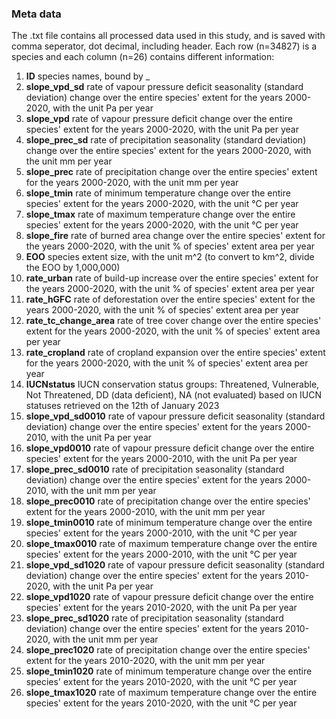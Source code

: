 ### Meta data
The .txt file contains all processed data used in this study, and is saved with comma seperator, dot decimal, including header. Each row (n=34827) is a species and each column (n=26) contains different information:

1. **ID** species names, bound by _
2. **slope_vpd_sd** rate of vapour pressure deficit seasonality (standard deviation) change over the entire species' extent for the years 2000-2020, with the unit Pa per year
3. **slope_vpd** rate of vapour pressure deficit change over the entire species' extent for the years 2000-2020, with the unit Pa per year
4. **slope_prec_sd** rate of precipitation seasonality (standard deviation) change over the entire species' extent for the years 2000-2020, with the unit mm per year
5. **slope_prec** rate of precipitation change over the entire species' extent for the years 2000-2020, with the unit mm per year
6. **slope_tmin** rate of minimum temperature change over the entire species' extent for the years 2000-2020, with the unit °C per year
7. **slope_tmax** rate of maximum temperature change over the entire species' extent for the years 2000-2020, with the unit °C per year
8. **slope_fire** rate of burned area change over the entire species' extent for the years 2000-2020, with the unit % of species' extent area per year
9. **EOO** species extent size, with the unit m^2 (to convert to km^2, divide the EOO by 1,000,000)
10. **rate_urban** rate of build-up increase over the entire species' extent for the years 2000-2020, with the unit % of species' extent area per year
11. **rate_hGFC** rate of deforestation over the entire species' extent for the years 2000-2020, with the unit % of species' extent area per year
12. **rate_tc_change_area** rate of tree cover change over the entire species' extent for the years 2000-2020, with the unit % of species' extent area per year
13. **rate_cropland** rate of cropland expansion over the entire species' extent for the years 2000-2020, with the unit % of species' extent area per year
14. **IUCNstatus** IUCN conservation status groups: Threatened, Vulnerable, Not Threatened, DD (data deficient), NA (not evaluated) based on IUCN statuses retrieved on the 12th of January 2023
15. **slope_vpd_sd0010** rate of vapour pressure deficit seasonality (standard deviation) change over the entire species' extent for the years 2000-2010, with the unit Pa per year
16. **slope_vpd0010** rate of vapour pressure deficit change over the entire species' extent for the years 2000-2010, with the unit Pa per year
17. **slope_prec_sd0010** rate of precipitation seasonality (standard deviation) change over the entire species' extent for the years 2000-2010, with the unit mm per year
18. **slope_prec0010** rate of precipitation change over the entire species' extent for the years 2000-2010, with the unit mm per year
19. **slope_tmin0010** rate of minimum temperature change over the entire species' extent for the years 2000-2010, with the unit °C per year
20. **slope_tmax0010** rate of maximum temperature change over the entire species' extent for the years 2000-2010, with the unit °C per year
21. **slope_vpd_sd1020** rate of vapour pressure deficit seasonality (standard deviation) change over the entire species' extent for the years 2010-2020, with the unit Pa per year
22. **slope_vpd1020** rate of vapour pressure deficit change over the entire species' extent for the years 2010-2020, with the unit Pa per year
23. **slope_prec_sd1020** rate of precipitation seasonality (standard deviation) change over the entire species' extent for the years 2010-2020, with the unit mm per year
24. **slope_prec1020** rate of precipitation change over the entire species' extent for the years 2010-2020, with the unit mm per year
25. **slope_tmin1020** rate of minimum temperature change over the entire species' extent for the years 2010-2020, with the unit °C per year
26. **slope_tmax1020** rate of maximum temperature change over the entire species' extent for the years 2010-2020, with the unit °C per year
